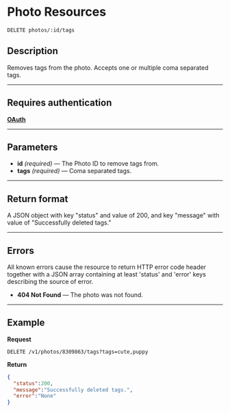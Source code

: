 # Photo Resources

    DELETE photos/:id/tags

## Description
Removes tags from the photo. Accepts one or multiple coma separated tags.

***

## Requires authentication
**[OAuth][]**

***

## Parameters
- **id** _(required)_ — The Photo ID to remove tags from.
- **tags** _(required)_ — Coma separated tags.

***

## Return format
A JSON object with key "status" and value of 200, and key "message" with value of "Successfully deleted tags."

***

## Errors
All known errors cause the resource to return HTTP error code header together with a JSON array containing at least 'status' and 'error' keys describing the source of error.

- **404 Not Found** — The photo was not found.

***

## Example
**Request**

    DELETE /v1/photos/8309863/tags?tags=cute,puppy

**Return**
``` json
{
  "status":200,
  "message":"Successfully deleted tags.",
  "error":"None"
}
```

[OAuth]: https://github.com/500px/api-documentation/tree/master/authentication